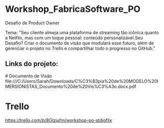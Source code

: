 # Workshop_FabricaSoftware_PO
Desafio de Product Owner

Tema: "Seu cliente almeja uma plataforma de streaming tão icônica quanto a Netflix, mas com um toque pessoal: conteúdo personalizável.Seu Desafio? Criar o documento de visão que modulará esse futuro, além de gerenciar o projeto no Trello e compartilhar todo o progresso no GitHub."

<h2> Links do projeto: </h2>
# Documento de Visão
file:///C:/Users/Sarah/Downloads/C%C3%B3pia%20de%20MODELO%20IMERSIONISTAS_Documento%20de%20Vis%C3%A3o.docx.pdf

# Trello
https://trello.com/b/8GIzjufm/workshop-po-stdioflix

